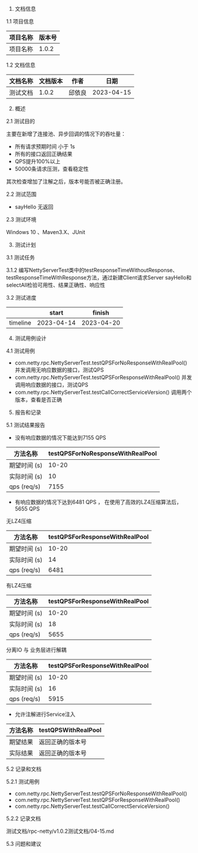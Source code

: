 1. 文档信息

1.1 项目信息

|项目名称| 版本号   |
|---|-------|
|项目名称| 1.0.2 |


1.2 文档信息

|文档名称| 文档版本  | 作者  | 日期         |
|---|-------|-----|------------|
|测试文档| 1.0.2 | 邱依良 | 2023-04-15 |


2. 概述

2.1 测试目的

主要在新增了连接池、异步回调的情况下的吞吐量：
- 所有请求预期时间 小于 1s
- 所有的接口返回正确结果
- QPS提升100%以上
- 50000条请求压测，查看稳定性

其次检查增加了注解之后，版本号能否被正确注册。

2.2 测试范围

- sayHello 无返回

2.3 测试环境

Windows 10 、Maven3.X、JUnit


3. 测试计划

3.1 测试任务


3.1.2 编写NettyServerTest类中的testResponseTimeWithoutResponse、testResponseTimeWithResponse方法，通过新建Client请求Server
sayHello和selectAll检验可用性、结果正确性、响应性

3.2 测试进度

|          | start      | finish     |
|----------|------------|------------|
| timeline | 2023-04-14 | 2023-04-20 |

4. 测试用例设计

4.1 测试用例

- com.netty.rpc.NettyServerTest.testQPSForNoResponseWithRealPool() 并发调用无响应数据的接口，测试QPS
- com.netty.rpc.NettyServerTest.testQPSForResponseWithRealPool() 并发调用响应数据的接口，测试QPS
- com.netty.rpc.NettyServerTest.testCallCorrectServiceVersion() 调用两个版本，查看是否正确

5. 报告和记录

5.1 测试结果报告

- 没有响应数据的情况下能达到7155 QPS

| 方法名称        | testQPSForNoResponseWithRealPool |
|-------------|----------------------------------|
| 期望时间 (s)    | 10-20                            |
| 实际时间 (s)    | 10                               |
| qps (req/s)       | 7155                             |


- 有响应数据的情况下达到6481 QPS ， 在使用了高效的LZ4压缩算法后，5655 QPS

无LZ4压缩 

| 方法名称        | testQPSForResponseWithRealPool |
|-------------|--------------------------------|
| 期望时间 (s)    | 10-20                          |
| 实际时间 (s)    | 14                             |
| qps (req/s)       | 6481                           |

有LZ4压缩

| 方法名称        | testQPSForResponseWithRealPool |
|-------------|--------------------------------|
| 期望时间 (s)    | 10-20                          |
| 实际时间 (s)    | 18                             |
| qps (req/s)       | 5655                           |

分离IO 与 业务层进行解耦

| 方法名称        | testQPSForResponseWithRealPool |
|-------------|--------------------------------|
| 期望时间 (s)    | 10-20                          |
| 实际时间 (s)    | 16                             |
| qps (req/s)       | 5915                           |

- 允许注解进行Service注入

| 方法名称        | testQPSWithRealPool |
|-------------|---------------------|
| 期望结果        | 返回正确的版本号            |
| 实际结果        | 返回正确的版本号            |



5.2 记录和文档

5.2.1 测试用例

- com.netty.rpc.NettyServerTest.testQPSForNoResponseWithRealPool()
- com.netty.rpc.NettyServerTest.testQPSForResponseWithRealPool() 
- com.netty.rpc.NettyServerTest.testCallCorrectServiceVersion() 

5.2.2 记录文档

测试文档/rpc-netty/v1.0.2测试文档/04-15.md

5.3 问题和建议


